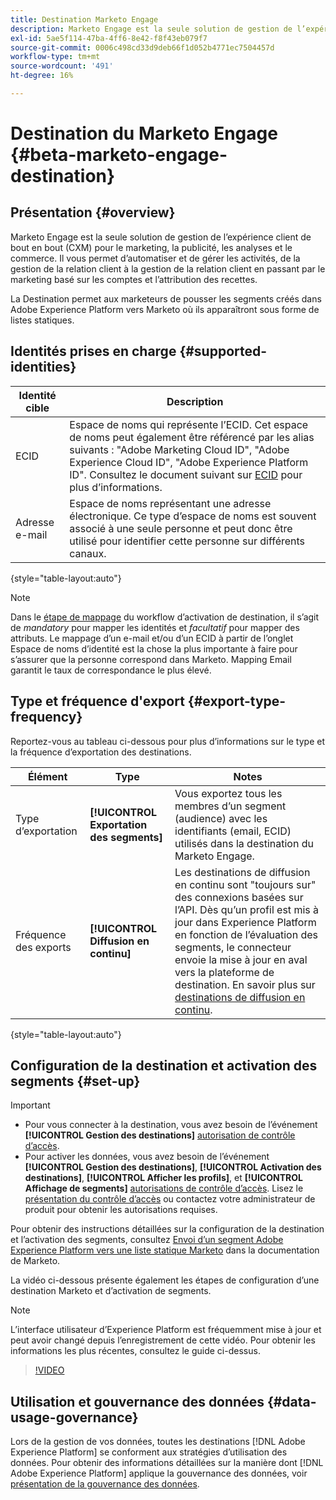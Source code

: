 ```yaml
---
title: Destination Marketo Engage
description: Marketo Engage est la seule solution de gestion de l’expérience client de bout en bout (CXM) pour le marketing, la publicité, les analyses et le commerce. Il vous permet d’automatiser et de gérer les activités, de la gestion de la relation client à la gestion de la relation client en passant par le marketing basé sur les comptes et l’attribution des recettes.
exl-id: 5ae5f114-47ba-4ff6-8e42-f8f43eb079f7
source-git-commit: 0006c498cd33d9deb66f1d052b4771ec7504457d
workflow-type: tm+mt
source-wordcount: '491'
ht-degree: 16%

---
```


# Destination du Marketo Engage {#beta-marketo-engage-destination}

## Présentation {#overview}

Marketo Engage est la seule solution de gestion de l’expérience client de bout en bout (CXM) pour le marketing, la publicité, les analyses et le commerce. Il vous permet d’automatiser et de gérer les activités, de la gestion de la relation client à la gestion de la relation client en passant par le marketing basé sur les comptes et l’attribution des recettes.

La Destination   permet aux marketeurs de pousser les segments créés dans Adobe Experience Platform vers Marketo où ils apparaîtront sous forme de listes statiques.

## Identités prises en charge {#supported-identities}

| Identité cible | Description |
|---|---|
| ECID | Espace de noms qui représente l’ECID. Cet espace de noms peut également être référencé par les alias suivants : &quot;Adobe Marketing Cloud ID&quot;, &quot;Adobe Experience Cloud ID&quot;, &quot;Adobe Experience Platform ID&quot;. Consultez le document suivant sur [ECID](/help/identity-service/ecid.md) pour plus d’informations. |
| Adresse e-mail | Espace de noms représentant une adresse électronique. Ce type d’espace de noms est souvent associé à une seule personne et peut donc être utilisé pour identifier cette personne sur différents canaux. |

{style=&quot;table-layout:auto&quot;}

>[!NOTE]
>
>Dans le [étape de mappage](/help/destinations/ui/activate-segment-streaming-destinations.md#mapping) du workflow d’activation de destination, il s’agit de *mandatory* pour mapper les identités et *facultatif* pour mapper des attributs. Le mappage d’un e-mail et/ou d’un ECID à partir de l’onglet Espace de noms d’identité est la chose la plus importante à faire pour s’assurer que la personne correspond dans Marketo. Mapping Email garantit le taux de correspondance le plus élevé.

## Type et fréquence d&#39;export {#export-type-frequency}

Reportez-vous au tableau ci-dessous pour plus d’informations sur le type et la fréquence d’exportation des destinations.

| Élément | Type | Notes |
---------|----------|---------|
| Type d’exportation | **[!UICONTROL Exportation des segments]** | Vous exportez tous les membres d’un segment (audience) avec les identifiants (email, ECID) utilisés dans la destination du Marketo Engage. |
| Fréquence des exports | **[!UICONTROL Diffusion en continu]** | Les destinations de diffusion en continu sont &quot;toujours sur&quot; des connexions basées sur l’API. Dès qu’un profil est mis à jour dans Experience Platform en fonction de l’évaluation des segments, le connecteur envoie la mise à jour en aval vers la plateforme de destination. En savoir plus sur [destinations de diffusion en continu](/help/destinations/destination-types.md#streaming-destinations). |

{style=&quot;table-layout:auto&quot;}

## Configuration de la destination et activation des segments {#set-up}

>[!IMPORTANT]
> 
>* Pour vous connecter à la destination, vous avez besoin de l’événement **[!UICONTROL Gestion des destinations]** [autorisation de contrôle d’accès](/help/access-control/home.md#permissions).
>* Pour activer les données, vous avez besoin de l’événement **[!UICONTROL Gestion des destinations]**, **[!UICONTROL Activation des destinations]**, **[!UICONTROL Afficher les profils]**, et **[!UICONTROL Affichage de segments]** [autorisations de contrôle d’accès](/help/access-control/home.md#permissions). Lisez le [présentation du contrôle d’accès](/help/access-control/ui/overview.md) ou contactez votre administrateur de produit pour obtenir les autorisations requises.


Pour obtenir des instructions détaillées sur la configuration de la destination et l’activation des segments, consultez [Envoi d’un segment Adobe Experience Platform vers une liste statique Marketo](https://experienceleague.adobe.com/docs/marketo/using/product-docs/core-marketo-concepts/smart-lists-and-static-lists/static-lists/push-an-adobe-experience-cloud-segment-to-a-marketo-static-list.html?lang=en) dans la documentation de Marketo.

La vidéo ci-dessous présente également les étapes de configuration d’une destination Marketo et d’activation de segments.

>[!NOTE]
>
>L’interface utilisateur d’Experience Platform est fréquemment mise à jour et peut avoir changé depuis l’enregistrement de cette vidéo. Pour obtenir les informations les plus récentes, consultez le guide ci-dessus.

>[!VIDEO](https://video.tv.adobe.com/v/338248?quality=12)

<!--

## Connect to the destination {#connect}

To connect to this destination, follow the steps described in the [destination configuration tutorial](../../ui/connect-destination.md).

-->

## Utilisation et gouvernance des données {#data-usage-governance}

Lors de la gestion de vos données, toutes les destinations [!DNL Adobe Experience Platform] se conforment aux stratégies d’utilisation des données. Pour obtenir des informations détaillées sur la manière dont [!DNL Adobe Experience Platform] applique la gouvernance des données, voir [présentation de la gouvernance des données](https://experienceleague.adobe.com/docs/experience-platform/data-governance/home.html?lang=fr).

<!--

## Activate segments to this destination {#activate}

See [Activate audience data to streaming segment export destinations](../../ui/activate-segment-streaming-destinations.md) for instructions on activating audience segments to this destination.

-->
